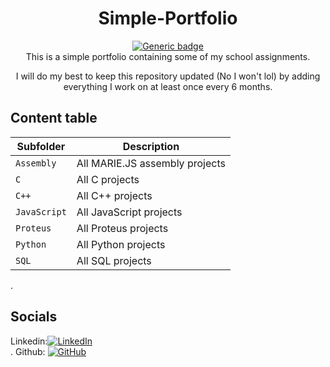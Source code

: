 <div align="center">

# Simple-Portfolio
[![Generic badge](https://img.shields.io/badge/Portfolio-Inactive-<COLOR>.svg)](https://shields.io/)<br />
This is a simple portfolio containing some of my school assignments. <br />

I will do my best to keep this repository updated (No I won't lol)
by adding everything I work on at least once every 6 months.<br />


</div>

## Content table 

| Subfolder                  | Description                                        |
| -------------------------- | -------------------------------------------------- |
| `Assembly`                 | All MARIE.JS assembly projects                     |
| `C`                        | All C projects                                     |
| `C++`                      | All C++ projects                                   |
| `JavaScript`               | All JavaScript projects                            |                             
| `Proteus`                  | All Proteus projects                               |
| `Python`                   | All Python projects                                |
| `SQL`                      | All SQL projects                                   |

</div>.

## Socials
Linkedin:[![LinkedIn][linkedin-badge]][linkedin-profile]<br />.
Github: [![GitHub][github-badge]][github-profile]

[github-badge]: https://img.shields.io/badge/github-%23121011.svg?style=for-the-badge&logo=github&logoColor=white
[github-profile]: https://github.com/DannyLT-code
[linkedin-badge]: https://img.shields.io/badge/linkedin-%230077B5.svg?style=for-the-badge&logo=linkedin&logoColor=white
[linkedin-profile]: [https://www.linkedin.com/in/daniel-de-luna-a28047238/](https://www.linkedin.com/in/daniel-de-luna/)https://www.linkedin.com/in/daniel-de-luna/
